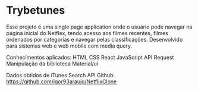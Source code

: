 # Trybetunes
Esse projeto é uma single page application onde o usuário pode navegar na página inicial do Netflex, tendo acesso aos filmes recentes, filmes ordenados por categorias e navegar pelas classificações. Desenvolvido para sistemas web e web mobile com media query.

Conhecimentos aplicados:
HTML
CSS
React
JavaScript
API Request
Manipulação da biblioteca Material/ui

Dados obtidos de iTunes Search API
Github: https://github.com/igor93araujo/NetflixClone
